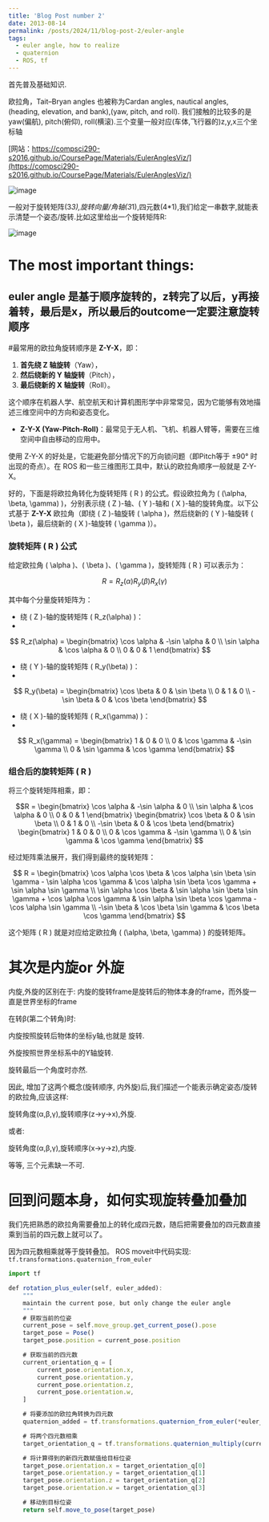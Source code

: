 ```yaml
---
title: 'Blog Post number 2'
date: 2013-08-14
permalink: /posts/2024/11/blog-post-2/euler-angle
tags:
  - euler angle, how to realize
  - quaternion
  - ROS, tf
---
```


首先普及基础知识.

欧拉角，Tait–Bryan angles 也被称为Cardan angles, nautical angles, (heading, elevation, and bank),(yaw, pitch, and roll). 我们接触的比较多的是yaw(偏航), pitch(俯仰), roll(横滚).三个变量一般对应(车体,飞行器的)z,y,x三个坐标轴

[网站：https://compsci290-s2016.github.io/CoursePage/Materials/EulerAnglesViz/](https://compsci290-s2016.github.io/CoursePage/Materials/EulerAnglesViz/)

![image](https://github.com/user-attachments/assets/2446cdf2-1379-48b2-b832-ce35ba58665b)

一般对于旋转矩阵(3*3),旋转向量/角轴(3*1),四元数(4*1),我们给定一串数字,就能表示清楚一个姿态/旋转.比如这里给出一个旋转矩阵R:

![image](https://github.com/user-attachments/assets/4af91354-58cb-40c4-b7f0-05eae3f1fd8f)

# The most important things:

## euler angle 是基于顺序旋转的，z转完了以后，y再接着转，最后是x，所以最后的outcome一定要注意旋转顺序

#最常用的欧拉角旋转顺序是 **Z-Y-X**，即：

1. **首先绕 Z 轴旋转**（Yaw），
2. **然后绕新的 Y 轴旋转**（Pitch），
3. **最后绕新的 X 轴旋转**（Roll）。

这个顺序在机器人学、航空航天和计算机图形学中非常常见，因为它能够有效地描述三维空间中的方向和姿态变化。

- **Z-Y-X (Yaw-Pitch-Roll)**：最常见于无人机、飞机、机器人臂等，需要在三维空间中自由移动的应用中。

使用 Z-Y-X 的好处是，它能避免部分情况下的万向锁问题（即Pitch等于 ±90° 时出现的奇点）。在 ROS 和一些三维图形工具中，默认的欧拉角顺序一般就是 Z-Y-X。

好的，下面是将欧拉角转化为旋转矩阵 \( R \) 的公式。假设欧拉角为 \( (\alpha, \beta, \gamma) \)，分别表示绕 \( Z \)-轴、\( Y \)-轴和 \( X \)-轴的旋转角度。以下公式基于 **Z-Y-X** 欧拉角（即绕 \( Z \)-轴旋转 \( \alpha \)，然后绕新的 \( Y \)-轴旋转 \( \beta \)，最后绕新的 \( X \)-轴旋转 \( \gamma \)）。

### 旋转矩阵 \( R \) 公式

给定欧拉角 \( \alpha \)、\( \beta \)、\( \gamma \)，旋转矩阵 \( R \) 可以表示为：

$$
R = R_z(\alpha) R_y(\beta) R_x(\gamma)
$$

其中每个分量旋转矩阵为：
- 绕 \( Z \)-轴的旋转矩阵 \( R_z(\alpha) \)：
- 
$$
  R_z(\alpha) = 
  \begin{bmatrix}
  \cos \alpha & -\sin \alpha & 0 \\
  \sin \alpha & \cos \alpha & 0 \\
  0 & 0 & 1
  \end{bmatrix}
$$

- 绕 \( Y \)-轴的旋转矩阵 \( R_y(\beta) \)：
- 
$$
  R_y(\beta) = 
  \begin{bmatrix}
  \cos \beta & 0 & \sin \beta \\
  0 & 1 & 0 \\
  -\sin \beta & 0 & \cos \beta
  \end{bmatrix}
$$

- 绕 \( X \)-轴的旋转矩阵 \( R_x(\gamma) \)：
- 
$$
  R_x(\gamma) = 
  \begin{bmatrix}
  1 & 0 & 0 \\
  0 & \cos \gamma & -\sin \gamma \\
  0 & \sin \gamma & \cos \gamma
  \end{bmatrix}
$$

### 组合后的旋转矩阵 \( R \)

将三个旋转矩阵相乘，即：

$$R = 
\begin{bmatrix}
\cos \alpha & -\sin \alpha & 0 \\
\sin \alpha & \cos \alpha & 0 \\
0 & 0 & 1
\end{bmatrix}
\begin{bmatrix}
\cos \beta & 0 & \sin \beta \\
0 & 1 & 0 \\
-\sin \beta & 0 & \cos \beta
\end{bmatrix}
\begin{bmatrix}
1 & 0 & 0 \\
0 & \cos \gamma & -\sin \gamma \\
0 & \sin \gamma & \cos \gamma
\end{bmatrix}
$$

经过矩阵乘法展开，我们得到最终的旋转矩阵：

$$
R = 
\begin{bmatrix}
\cos \alpha \cos \beta & \cos \alpha \sin \beta \sin \gamma - \sin \alpha \cos \gamma & \cos \alpha \sin \beta \cos \gamma + \sin \alpha \sin \gamma \\
\sin \alpha \cos \beta & \sin \alpha \sin \beta \sin \gamma + \cos \alpha \cos \gamma & \sin \alpha \sin \beta \cos \gamma - \cos \alpha \sin \gamma \\
-\sin \beta & \cos \beta \sin \gamma & \cos \beta \cos \gamma
\end{bmatrix}
$$

这个矩阵 \( R \) 就是对应给定欧拉角 \( (\alpha, \beta, \gamma) \) 的旋转矩阵。

# 其次是内旋or 外旋

内旋,外旋的区别在于: 内旋的旋转frame是旋转后的物体本身的frame，而外旋一直是世界坐标的frame

在转β(第二个转角)时:

内旋按照旋转后物体的坐标y轴,也就是 
 旋转.

外旋按照世界坐标系中的Y轴旋转.

旋转最后一个角度时亦然.



因此, 增加了这两个概念(旋转顺序, 内外旋)后,我们描述一个能表示确定姿态/旋转的欧拉角,应该这样:

旋转角度(α,β,γ),旋转顺序(z->y->x),外旋.

或者:

旋转角度(α,β,γ),旋转顺序(x->y->z),内旋.

等等, 三个元素缺一不可.


# 回到问题本身，如何实现旋转叠加叠加

我们先把熟悉的欧拉角需要叠加上的转化成四元数，随后把需要叠加的四元数直接乘到当前的四元数上就可以了。

因为四元数相乘就等于旋转叠加。
ROS moveit中代码实现: `tf.transformations.quaternion_from_euler`
```javascript
import tf

def rotation_plus_euler(self, euler_added):
    """
    maintain the current pose, but only change the euler angle
    """        
    # 获取当前的位姿
    current_pose = self.move_group.get_current_pose().pose
    target_pose = Pose()
    target_pose.position = current_pose.position

    # 获取当前的四元数
    current_orientation_q = [
        current_pose.orientation.x,
        current_pose.orientation.y,
        current_pose.orientation.z,
        current_pose.orientation.w,
    ]

    # 将要添加的欧拉角转换为四元数
    quaternion_added = tf.transformations.quaternion_from_euler(*euler_added)

    # 将两个四元数相乘
    target_orientation_q = tf.transformations.quaternion_multiply(current_orientation_q, quaternion_added)

    # 将计算得到的新四元数赋值给目标位姿
    target_pose.orientation.x = target_orientation_q[0]
    target_pose.orientation.y = target_orientation_q[1]
    target_pose.orientation.z = target_orientation_q[2]
    target_pose.orientation.w = target_orientation_q[3]

    # 移动到目标位姿
    return self.move_to_pose(target_pose)

```

